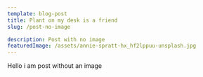 ```yaml
---
template: blog-post
title: Plant on my desk is a friend
slug: /post-no-image

description: Post with no image
featuredImage: /assets/annie-spratt-hx_hf2lppuu-unsplash.jpg
---
```

Hello i am post without an image